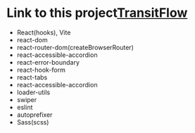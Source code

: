 <h1>Link to this project<a href="https://trfl.netlify.app/" target="_blank">TransitFlow</a></h1>

<ul>
  <li>React(hooks), Vite</li>
  <li>react-dom</li>
  <li>react-router-dom(createBrowserRouter)</li>
  <li>react-accessible-accordion</li>
  <li>react-error-boundary</li>
  <li>react-hook-form</li>
  <li>react-tabs</li>
  <li>react-accessible-accordion</li>
  <li>loader-utils</li>
  <li>swiper</li>
  <li>eslint</li>
  <li>autoprefixer</li>
  <li>Sass(scss)</li>
</ul>
